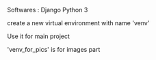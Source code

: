 Softwares :
Django
Python 3

create a new virtual environment with name 'venv'

Use it for main project

'venv_for_pics' is for images part

